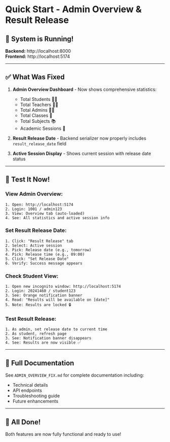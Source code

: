# Quick Start - Admin Overview & Result Release

## 🚀 System is Running!

**Backend:** http://localhost:8000  
**Frontend:** http://localhost:5174

---

## ✅ What Was Fixed

1. **Admin Overview Dashboard** - Now shows comprehensive statistics:
   - Total Students 👨‍🎓
   - Total Teachers 👨‍🏫
   - Total Admins 👨‍💼
   - Total Classes 🏫
   - Total Subjects 📚
   - Academic Sessions 📅

2. **Result Release Date** - Backend serializer now properly includes `result_release_date` field

3. **Active Session Display** - Shows current session with release date status

---

## 🎯 Test It Now!

### View Admin Overview:
```
1. Open: http://localhost:5174
2. Login: 1001 / admin123
3. View: Overview tab (auto-loaded)
4. See: All statistics and active session info
```

### Set Result Release Date:
```
1. Click: "Result Release" tab
2. Select: Active session
3. Pick: Release date (e.g., tomorrow)
4. Pick: Release time (e.g., 09:00)
5. Click: "Set Release Date"
6. Verify: Success message appears
```

### Check Student View:
```
1. Open new incognito window: http://localhost:5174
2. Login: 20241460 / student123
3. See: Orange notification banner
4. Read: "Results will be available on [date]"
5. Note: Results are locked 🔒
```

### Test Result Release:
```
1. As admin, set release date to current time
2. As student, refresh page
3. See: Notification banner disappears
4. See: Results are now visible ✅
```

---

## 📖 Full Documentation

See `ADMIN_OVERVIEW_FIX.md` for complete documentation including:
- Technical details
- API endpoints
- Troubleshooting guide
- Future enhancements

---

## 🎉 All Done!

Both features are now fully functional and ready to use!
